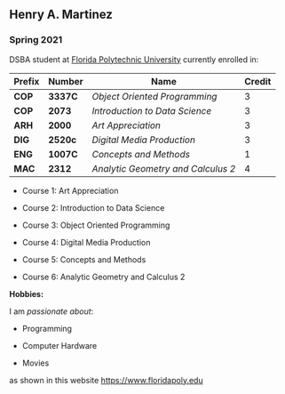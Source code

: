 ## Henry A. Martinez

### Spring 2021 

DSBA student at [Florida Polytechnic University](https://www.floridapoly.edu) currently enrolled in: 

|Prefix | Number  | Name                             | Credit|
|-------|---------|----------------------------------|-------|
|**COP**|**3337C**|_Object Oriented Programming_     |     3 |
|**COP**|**2073** |_Introduction to Data Science_    |     3 |
|**ARH**|**2000** |_Art Appreciation_                |     3 |
|**DIG**|**2520c**|_Digital Media Production_        |     3 |
|**ENG**|**1007C**|_Concepts and Methods_            |     1 |
|**MAC**|**2312** |_Analytic Geometry and Calculus 2_|     4 |





- Course 1: Art Appreciation

- Course 2: Introduction to Data Science

- Course 3: Object Oriented Programming

- Course 4: Digital Media Production 

- Course 5: Concepts and Methods

- Course 6: Analytic Geometry and Calculus 2

**Hobbies:**

I am _passionate about_: 

- Programming 

- Computer Hardware

- Movies 

as shown in this website <https://www.floridapoly.edu>
